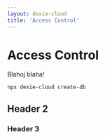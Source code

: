 ```yaml
---
layout: dexie-cloud
title: 'Access Control'
---
```


# Access Control

Blahoj blaha!

```
npx dexie-cloud create-db
```


## Header 2
### Header 3
